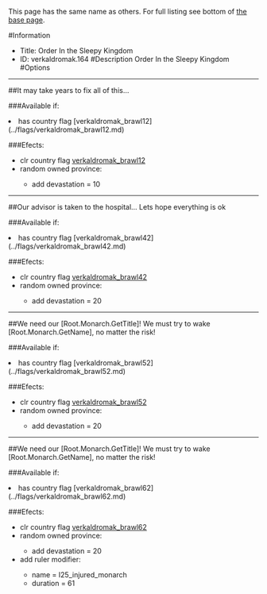 This page has the same name as others. For full listing see bottom of [the base page](order_in_the_sleepy_kingdom.md).

#Information
 - Title: Order In the Sleepy Kingdom
 - ID: verkaldromak.164
#Description
Order In the Sleepy Kingdom
#Options

___
##It may take years to fix all of this…

###Available if:
<li>has country flag [verkaldromak_brawl12](../flags/verkaldromak_brawl12.md)</li>

###Efects:<ul><li>clr country flag [verkaldromak_brawl12](../flags/verkaldromak_brawl12.md)</li><li>random owned province:</li><ul><li>add devastation = 10</li></ul></ul>

___
##Our advisor is taken to the hospital... Lets hope everything is ok

###Available if:
<li>has country flag [verkaldromak_brawl42](../flags/verkaldromak_brawl42.md)</li>

###Efects:<ul><li>clr country flag [verkaldromak_brawl42](../flags/verkaldromak_brawl42.md)</li><li>random owned province:</li><ul><li>add devastation = 20</li></ul></ul>

___
##We need our [Root.Monarch.GetTitle]! We must try to wake [Root.Monarch.GetName], no matter the risk!

###Available if:
<li>has country flag [verkaldromak_brawl52](../flags/verkaldromak_brawl52.md)</li>

###Efects:<ul><li>clr country flag [verkaldromak_brawl52](../flags/verkaldromak_brawl52.md)</li><li>random owned province:</li><ul><li>add devastation = 20</li></ul></ul>

___
##We need our [Root.Monarch.GetTitle]! We must try to wake [Root.Monarch.GetName], no matter the risk!

###Available if:
<li>has country flag [verkaldromak_brawl62](../flags/verkaldromak_brawl62.md)</li>

###Efects:<ul><li>clr country flag [verkaldromak_brawl62](../flags/verkaldromak_brawl62.md)</li><li>random owned province:</li><ul><li>add devastation = 20</li></ul><li>add ruler modifier:</li><ul><li>name = I25_injured_monarch</li><li>duration = 61</li></ul></ul>

